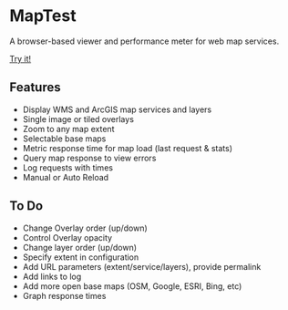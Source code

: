# MapTest

A browser-based viewer and performance meter for web map services.

[Try it!](http://dr-jts.github.io/maptest/maptest.html)

## Features

* Display WMS and ArcGIS map services and layers
* Single image or tiled overlays
* Zoom to any map extent
* Selectable base maps
* Metric response time for map load (last request & stats)
* Query map response to view errors
* Log requests with times
* Manual or Auto Reload

## To Do

* Change Overlay order (up/down)
* Control Overlay opacity
* Change layer order (up/down)
* Specify extent in configuration
* Add URL parameters (extent/service/layers), provide permalink
* Add links to log
* Add more open base maps (OSM, Google, ESRI, Bing, etc)
* Graph response times
